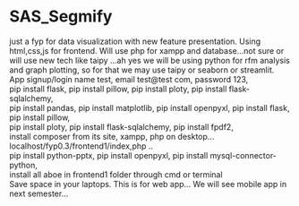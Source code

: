 # SAS_Segmify
just a fyp for data visualization with new feature presentation.
Using html,css,js for frontend.
Will use php for xampp and database...not sure or will use new tech like taipy ...ah yes we will be using python for
rfm analysis and graph plotting, so for that we may use taipy or seaborn or streamlit. <br>
App signup/login name test, email test@test com, password 123,  <br>
pip install flask, pip install pillow, pip install ploty, pip install flask-sqlalchemy, <br>
pip install pandas, pip install matplotlib, pip install openpyxl, pip install flask, pip install pillow,<br>
pip install ploty, pip install flask-sqlalchemy, pip install fpdf2, <br>
install composer from its site, xampp, php on desktop...<br>
localhost/fyp0.3/frontend1/index,php ..<br>
pip install python-pptx, pip install openpyxl, pip install mysql-connector-python, <br>
install all aboe in frontend1 folder through cmd or terminal <br>
Save space in your laptops.
This is for web app...
We will see mobile app in next semester...
